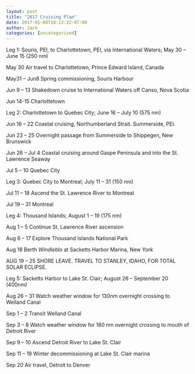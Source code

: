 ```yaml
---
layout: post
title: "2017 Cruising Plan"
date: 2017-01-08T10:13:22-07:00
author: Jack
categories: [uncategorized]
---
```


Leg 1: Souris, PEI, to Charlottetown, PEI, via International Waters; May 30 – June 15 (250 nm)

May 30 Air travel to Charlottetown, Prince Edward Island, Canada

May31 – Jun8 Spring commissioning, Souris Harbour

Jun 9 – 13 Shakedown cruise to International Waters off Canso, Nova Scotia

Jun 14-15 Charlottetown

Leg 2: Charlottetown to Quebec City; June 16 – July 10 (575 nm)

Jun 16 – 22 Coastal cruising, Northumberland Strait. Summerside, PEI.

Jun 23 – 25 Overnight passage from Summerside to Shippegen, New Brunswick

Jun 26 – Jul 4 Coastal cruising around Gaspe Peninsula and into the St. Lawrence Seaway

Jul 5 – 10 Quebec City

Leg 3: Quebec City to Montreal; July 11 – 31 (150 nm)

Jul 11 – 18 Ascend the St. Lawrence River to Montreal

Jul 19 – 31 Montreal

Leg 4: Thousand Islands; August 1 – 19 (175 nm)

Aug 1 – 5 Continue St. Lawrence River ascension

Aug 6 – 17 Explore Thousand Islands National Park

Aug 18 Berth _Windleblo_ at Sacketts Harbor Marina, New York

AUG 19 – 25 SHORE LEAVE. TRAVEL TO STANLEY, IDAHO, FOR TOTAL SOLAR ECLIPSE.

Leg 5: Sacketts Harbor to Lake St. Clair; August 26 – September 20 (400nm)

Aug 26 – 31 Watch weather window for 130nm overnight crossing to Welland Canal

Sep 1 – 2 Transit Welland Canal

Sep 3 – 8 Watch weather window for 180 nm overnight crossing to mouth of Detroit River

Sep 9 – 10 Ascend Detroit River to Lake St. Clair

Sep 11 – 19 Winter decommissioning at Lake St. Clair marina

Sep 20 Air travel, Detroit to Denver
